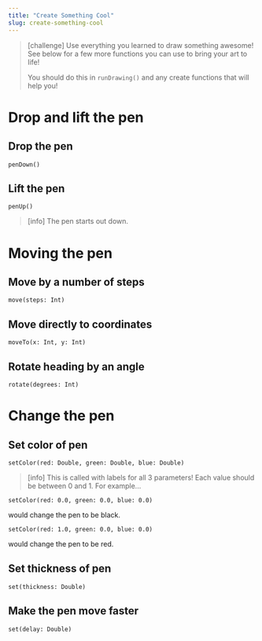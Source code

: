 ```yaml
---
title: "Create Something Cool"
slug: create-something-cool
---
```


> [challenge]
> Use everything you learned to draw something awesome! See below for a few more functions you can use to bring your art to life!
>
> You should do this in `runDrawing()` and any create functions that will help you!

# Drop and lift the pen

## Drop the pen
```
penDown()
```

## Lift the pen
```
penUp()
```

> [info]
> The pen starts out down.

# Moving the pen

## Move by a number of steps
```
move(steps: Int)
```

## Move directly to coordinates
```
moveTo(x: Int, y: Int)
```

## Rotate heading by an angle
```
rotate(degrees: Int)
```

# Change the pen

## Set color of pen
```
setColor(red: Double, green: Double, blue: Double)
```

> [info]
> This is called with labels for all 3 parameters! Each value should be between 0 and 1. For example...
>
```
setColor(red: 0.0, green: 0.0, blue: 0.0)
```
>
would change the pen to be black.
>
```
setColor(red: 1.0, green: 0.0, blue: 0.0)
```
>
would change the pen to be red.

## Set thickness of pen
```
set(thickness: Double)
```

## Make the pen move faster
```
set(delay: Double)
```
